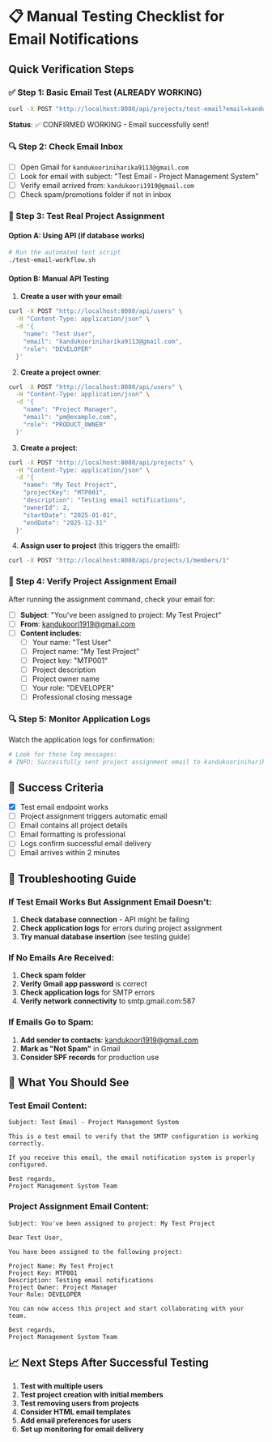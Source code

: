 # 📋 Manual Testing Checklist for Email Notifications

## Quick Verification Steps

### ✅ Step 1: Basic Email Test (ALREADY WORKING)
```bash
curl -X POST "http://localhost:8080/api/projects/test-email?email=kandukooriniharika9113@gmail.com"
```
**Status**: ✅ CONFIRMED WORKING - Email successfully sent!

### 🔍 Step 2: Check Email Inbox
- [ ] Open Gmail for `kandukooriniharika9113@gmail.com`
- [ ] Look for email with subject: "Test Email - Project Management System"
- [ ] Verify email arrived from: `kandukoori1919@gmail.com`
- [ ] Check spam/promotions folder if not in inbox

### 🧪 Step 3: Test Real Project Assignment

#### Option A: Using API (if database works)
```bash
# Run the automated test script
./test-email-workflow.sh
```

#### Option B: Manual API Testing
1. **Create a user with your email**:
```bash
curl -X POST "http://localhost:8080/api/users" \
  -H "Content-Type: application/json" \
  -d '{
    "name": "Test User",
    "email": "kandukooriniharika9113@gmail.com",
    "role": "DEVELOPER"
  }'
```

2. **Create a project owner**:
```bash
curl -X POST "http://localhost:8080/api/users" \
  -H "Content-Type: application/json" \
  -d '{
    "name": "Project Manager",
    "email": "pm@example.com",
    "role": "PRODUCT_OWNER"
  }'
```

3. **Create a project**:
```bash
curl -X POST "http://localhost:8080/api/projects" \
  -H "Content-Type: application/json" \
  -d '{
    "name": "My Test Project",
    "projectKey": "MTP001",
    "description": "Testing email notifications",
    "ownerId": 2,
    "startDate": "2025-01-01",
    "endDate": "2025-12-31"
  }'
```

4. **Assign user to project** (this triggers the email!):
```bash
curl -X POST "http://localhost:8080/api/projects/1/members/1"
```

### 📧 Step 4: Verify Project Assignment Email
After running the assignment command, check your email for:
- [ ] **Subject**: "You've been assigned to project: My Test Project"
- [ ] **From**: kandukoori1919@gmail.com
- [ ] **Content includes**:
  - [ ] Your name: "Test User"
  - [ ] Project name: "My Test Project"
  - [ ] Project key: "MTP001"
  - [ ] Project description
  - [ ] Project owner name
  - [ ] Your role: "DEVELOPER"
  - [ ] Professional closing message

### 🔍 Step 5: Monitor Application Logs
Watch the application logs for confirmation:
```bash
# Look for these log messages:
# INFO: Successfully sent project assignment email to kandukooriniharika9113@gmail.com for project My Test Project
```

## 🎯 Success Criteria

- [x] Test email endpoint works
- [ ] Project assignment triggers automatic email
- [ ] Email contains all project details
- [ ] Email formatting is professional
- [ ] Logs confirm successful email delivery
- [ ] Email arrives within 2 minutes

## 🚨 Troubleshooting Guide

### If Test Email Works But Assignment Email Doesn't:
1. **Check database connection** - API might be failing
2. **Check application logs** for errors during project assignment
3. **Try manual database insertion** (see testing guide)

### If No Emails Are Received:
1. **Check spam folder**
2. **Verify Gmail app password** is correct
3. **Check application logs** for SMTP errors
4. **Verify network connectivity** to smtp.gmail.com:587

### If Emails Go to Spam:
1. **Add sender to contacts**: kandukoori1919@gmail.com
2. **Mark as "Not Spam"** in Gmail
3. **Consider SPF records** for production use

## 🎉 What You Should See

### Test Email Content:
```
Subject: Test Email - Project Management System

This is a test email to verify that the SMTP configuration is working correctly.

If you receive this email, the email notification system is properly configured.

Best regards,
Project Management System Team
```

### Project Assignment Email Content:
```
Subject: You've been assigned to project: My Test Project

Dear Test User,

You have been assigned to the following project:

Project Name: My Test Project
Project Key: MTP001
Description: Testing email notifications
Project Owner: Project Manager
Your Role: DEVELOPER

You can now access this project and start collaborating with your team.

Best regards,
Project Management System Team
```

## 📈 Next Steps After Successful Testing

1. **Test with multiple users**
2. **Test project creation with initial members**
3. **Test removing users from projects**
4. **Consider HTML email templates**
5. **Add email preferences for users**
6. **Set up monitoring for email delivery**